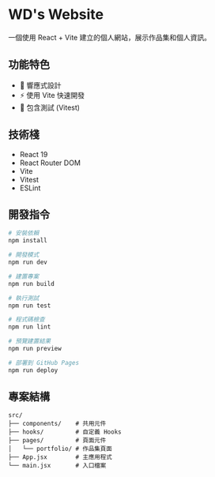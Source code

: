 # WD's Website

一個使用 React + Vite 建立的個人網站，展示作品集和個人資訊。

## 功能特色

- 🎨 響應式設計
- ⚡ 使用 Vite 快速開發
- 🧪 包含測試 (Vitest)

## 技術棧

- React 19
- React Router DOM
- Vite
- Vitest
- ESLint

## 開發指令

```bash
# 安裝依賴
npm install

# 開發模式
npm run dev

# 建置專案
npm run build

# 執行測試
npm run test

# 程式碼檢查
npm run lint

# 預覽建置結果
npm run preview

# 部署到 GitHub Pages
npm run deploy
```

## 專案結構

```
src/
├── components/    # 共用元件
├── hooks/         # 自定義 Hooks
├── pages/         # 頁面元件
│   └── portfolio/ # 作品集頁面
├── App.jsx        # 主應用程式
└── main.jsx       # 入口檔案
```
